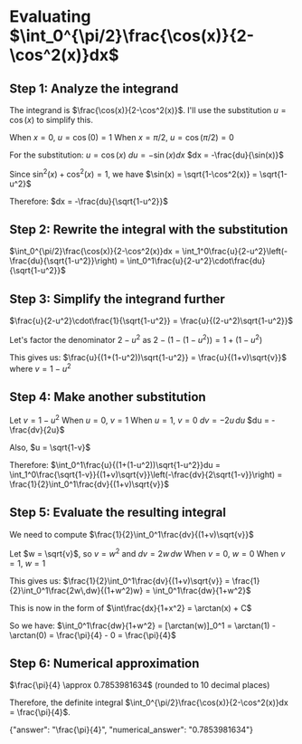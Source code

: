 # Evaluating $\int_0^{\pi/2}\frac{\cos(x)}{2-\cos^2(x)}dx$

## Step 1: Analyze the integrand
The integrand is $\frac{\cos(x)}{2-\cos^2(x)}$. I'll use the substitution $u = \cos(x)$ to simplify this.

When $x = 0$, $u = \cos(0) = 1$
When $x = \pi/2$, $u = \cos(\pi/2) = 0$

For the substitution:
$u = \cos(x)$
$du = -\sin(x)dx$
$dx = -\frac{du}{\sin(x)}$

Since $\sin^2(x) + \cos^2(x) = 1$, we have $\sin(x) = \sqrt{1-\cos^2(x)} = \sqrt{1-u^2}$

Therefore:
$dx = -\frac{du}{\sqrt{1-u^2}}$

## Step 2: Rewrite the integral with the substitution
$\int_0^{\pi/2}\frac{\cos(x)}{2-\cos^2(x)}dx = \int_1^0\frac{u}{2-u^2}\left(-\frac{du}{\sqrt{1-u^2}}\right) = \int_0^1\frac{u}{2-u^2}\cdot\frac{du}{\sqrt{1-u^2}}$

## Step 3: Simplify the integrand further
$\frac{u}{2-u^2}\cdot\frac{1}{\sqrt{1-u^2}} = \frac{u}{(2-u^2)\sqrt{1-u^2}}$

Let's factor the denominator $2-u^2$ as $2-(1-(1-u^2)) = 1+(1-u^2)$

This gives us:
$\frac{u}{(1+(1-u^2))\sqrt{1-u^2}} = \frac{u}{(1+v)\sqrt{v}}$ where $v = 1-u^2$

## Step 4: Make another substitution
Let $v = 1-u^2$
When $u = 0$, $v = 1$
When $u = 1$, $v = 0$
$dv = -2u\,du$
$du = -\frac{dv}{2u}$

Also, $u = \sqrt{1-v}$

Therefore:
$\int_0^1\frac{u}{(1+(1-u^2))\sqrt{1-u^2}}du = \int_1^0\frac{\sqrt{1-v}}{(1+v)\sqrt{v}}\left(-\frac{dv}{2\sqrt{1-v}}\right) = \frac{1}{2}\int_0^1\frac{dv}{(1+v)\sqrt{v}}$

## Step 5: Evaluate the resulting integral
We need to compute $\frac{1}{2}\int_0^1\frac{dv}{(1+v)\sqrt{v}}$

Let $w = \sqrt{v}$, so $v = w^2$ and $dv = 2w\,dw$
When $v = 0$, $w = 0$
When $v = 1$, $w = 1$

This gives us:
$\frac{1}{2}\int_0^1\frac{dv}{(1+v)\sqrt{v}} = \frac{1}{2}\int_0^1\frac{2w\,dw}{(1+w^2)w} = \int_0^1\frac{dw}{1+w^2}$

This is now in the form of $\int\frac{dx}{1+x^2} = \arctan(x) + C$

So we have:
$\int_0^1\frac{dw}{1+w^2} = [\arctan(w)]_0^1 = \arctan(1) - \arctan(0) = \frac{\pi}{4} - 0 = \frac{\pi}{4}$

## Step 6: Numerical approximation
$\frac{\pi}{4} \approx 0.7853981634$ (rounded to 10 decimal places)

Therefore, the definite integral $\int_0^{\pi/2}\frac{\cos(x)}{2-\cos^2(x)}dx = \frac{\pi}{4}$.

{"answer": "\\frac{\\pi}{4}", "numerical_answer": "0.7853981634"}